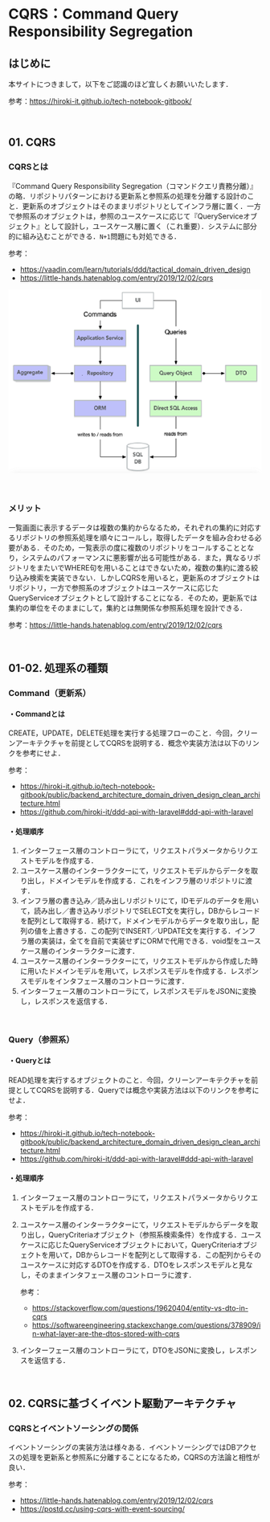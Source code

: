 # CQRS：Command Query Responsibility Segregation

## はじめに

本サイトにつきまして，以下をご認識のほど宜しくお願いいたします．

参考：https://hiroki-it.github.io/tech-notebook-gitbook/

<br>

## 01. CQRS

### CQRSとは

『Command Query Responsibility Segregation（コマンドクエリ責務分離）』の略．リポジトリパターンにおける更新系と参照系の処理を分離する設計のこと．更新系のオブジェクトはそのままリポジトリとしてインフラ層に置く．一方で参照系のオブジェクトは，参照のユースケースに応じて『QueryServiceオブジェクト』として設計し，ユースケース層に置く（これ重要）．システムに部分的に組み込むことができる．```N+1```問題にも対処できる．

参考：

- https://vaadin.com/learn/tutorials/ddd/tactical_domain_driven_design
- https://little-hands.hatenablog.com/entry/2019/12/02/cqrs

![cqrs](https://raw.githubusercontent.com/hiroki-it/tech-notebook/master/images/cqrs.png)

<br>

### メリット

一覧画面に表示するデータは複数の集約からなるため，それぞれの集約に対応するリポジトリの参照系処理を順々にコールし，取得したデータを組み合わせる必要がある．そのため，一覧表示の度に複数のリポジトリをコールすることとなり，システムのパフォーマンスに悪影響が出る可能性がある．また，異なるリポジトリをまたいでWHERE句を用いることはできないため，複数の集約に渡る絞り込み検索を実装できない．しかしCQRSを用いると，更新系のオブジェクトはリポジトリ，一方で参照系のオブジェクトはユースケースに応じたQueryServiceオブジェクトとして設計することになる．そのため，更新系では集約の単位をそのままにして，集約とは無関係な参照系処理を設計できる．

参考：https://little-hands.hatenablog.com/entry/2019/12/02/cqrs

<br>

## 01-02. 処理系の種類

### Command（更新系）

#### ・Commandとは

CREATE，UPDATE，DELETE処理を実行する処理フローのこと．今回，クリーンアーキテクチャを前提としてCQRSを説明する．概念や実装方法は以下のリンクを参考にせよ．

参考：

- https://hiroki-it.github.io/tech-notebook-gitbook/public/backend_architecture_domain_driven_design_clean_architecture.html
- https://github.com/hiroki-it/ddd-api-with-laravel#ddd-api-with-laravel

#### ・処理順序

1. インターフェース層のコントローラにて，リクエストパラメータからリクエストモデルを作成する．
2. ユースケース層のインターラクターにて，リクエストモデルからデータを取り出し，ドメインモデルを作成する．これをインフラ層のリポジトリに渡す．
3. インフラ層の書き込み／読み出しリポジトリにて，IDモデルのデータを用いて，読み出し／書き込みリポジトリでSELECT文を実行し，DBからレコードを配列として取得する．続けて，ドメインモデルからデータを取り出し，配列の値を上書きする．この配列でINSERT／UPDATE文を実行する．インフラ層の実装は，全てを自前で実装せずにORMで代用できる．void型をユースケース層のインターラクターに渡す．
4. ユースケース層のインターラクターにて，リクエストモデルから作成した時に用いたドメインモデルを用いて，レスポンスモデルを作成する．レスポンスモデルをインタフェース層のコントローラに渡す．
5. インターフェース層のコントローラにて，レスポンスモデルをJSONに変換し，レスポンスを返信する．

<br>

### Query（参照系）

#### ・Queryとは

READ処理を実行するオブジェクトのこと．今回，クリーンアーキテクチャを前提としてCQRSを説明する．Queryでは概念や実装方法は以下のリンクを参考にせよ．

参考：

- https://hiroki-it.github.io/tech-notebook-gitbook/public/backend_architecture_domain_driven_design_clean_architecture.html
- https://github.com/hiroki-it/ddd-api-with-laravel#ddd-api-with-laravel

#### ・処理順序

1. インターフェース層のコントローラにて，リクエストパラメータからリクエストモデルを作成する．

2. ユースケース層のインターラクターにて，リクエストモデルからデータを取り出し，QueryCriteriaオブジェクト（参照系検索条件）を作成する．ユースケースに応じたQueryServiceオブジェクトにおいて，QueryCriteriaオブジェクトを用いて，DBからレコードを配列として取得する．この配列からそのユースケースに対応するDTOを作成する．DTOをレスポンスモデルと見なし，そのままインタフェース層のコントローラに渡す．

   参考：

   - https://stackoverflow.com/questions/19620404/entity-vs-dto-in-cqrs
   - https://softwareengineering.stackexchange.com/questions/378909/in-what-layer-are-the-dtos-stored-with-cqrs

3. インターフェース層のコントローラにて，DTOをJSONに変換し，レスポンスを返信する．

<br>

## 02. CQRSに基づくイベント駆動アーキテクチャ

### CQRSとイベントソーシングの関係

イベントソーシングの実装方法は様々ある．イベントソーシングではDBアクセスの処理を更新系と参照系に分離することになるため，CQRSの方法論と相性が良い．

参考：

- https://little-hands.hatenablog.com/entry/2019/12/02/cqrs
- https://postd.cc/using-cqrs-with-event-sourcing/